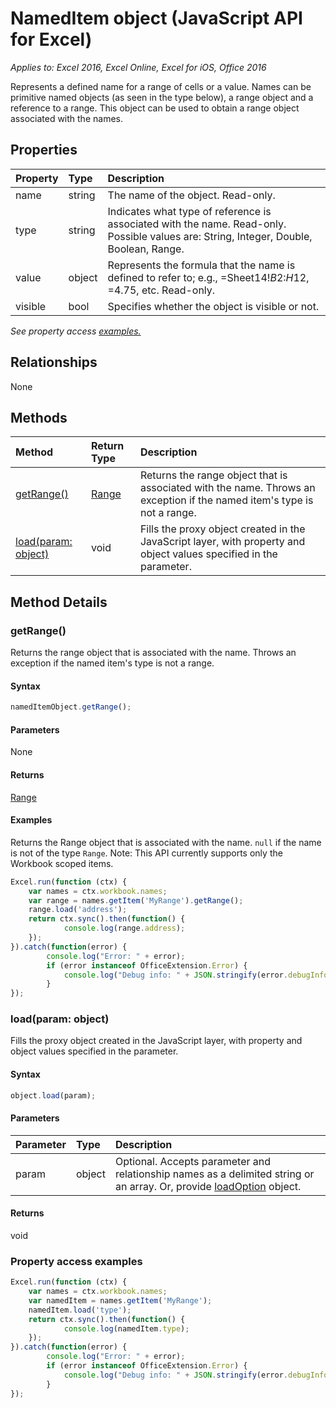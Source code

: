 # NamedItem object (JavaScript API for Excel)

_Applies to: Excel 2016, Excel Online, Excel for iOS, Office 2016_

Represents a defined name for a range of cells or a value. Names can be primitive named objects (as seen in the type below), a range object and a reference to a range. This object can be used to obtain a range object associated with the names.

## Properties

| Property	   | Type	|Description
|:---------------|:--------|:----------|
|name|string|The name of the object. Read-only.|
|type|string|Indicates what type of reference is associated with the name. Read-only. Possible values are: String, Integer, Double, Boolean, Range.|
|value|object|Represents the formula that the name is defined to refer to; e.g., =Sheet14!$B$2:$H$12, =4.75, etc. Read-only.|
|visible|bool|Specifies whether the object is visible or not.|

_See property access [examples.](#property-access-examples)_

## Relationships
None


## Methods

| Method		   | Return Type	|Description|
|:---------------|:--------|:----------|
|[getRange()](#getrange)|[Range](range.md)|Returns the range object that is associated with the name. Throws an exception if the named item's type is not a range.|
|[load(param: object)](#loadparam-object)|void|Fills the proxy object created in the JavaScript layer, with property and object values specified in the parameter.|

## Method Details


### getRange()
Returns the range object that is associated with the name. Throws an exception if the named item's type is not a range.

#### Syntax
```js
namedItemObject.getRange();
```

#### Parameters
None

#### Returns
[Range](range.md)

#### Examples

Returns the Range object that is associated with the name. `null` if the name is not of the type `Range`. Note: This API currently supports only the Workbook scoped items.

```js
Excel.run(function (ctx) { 
	var names = ctx.workbook.names;
	var range = names.getItem('MyRange').getRange();
	range.load('address');
	return ctx.sync().then(function() {
			console.log(range.address);
	});
}).catch(function(error) {
		console.log("Error: " + error);
		if (error instanceof OfficeExtension.Error) {
			console.log("Debug info: " + JSON.stringify(error.debugInfo));
		}
});
```


### load(param: object)
Fills the proxy object created in the JavaScript layer, with property and object values specified in the parameter.

#### Syntax
```js
object.load(param);
```

#### Parameters
| Parameter	   | Type	|Description|
|:---------------|:--------|:----------|
|param|object|Optional. Accepts parameter and relationship names as a delimited string or an array. Or, provide [loadOption](loadoption.md) object.|

#### Returns
void
### Property access examples

```js
Excel.run(function (ctx) { 
	var names = ctx.workbook.names;
	var namedItem = names.getItem('MyRange');
	namedItem.load('type');
	return ctx.sync().then(function() {
			console.log(namedItem.type);
	});
}).catch(function(error) {
		console.log("Error: " + error);
		if (error instanceof OfficeExtension.Error) {
			console.log("Debug info: " + JSON.stringify(error.debugInfo));
		}
});
```
